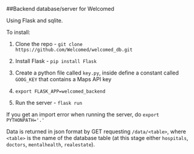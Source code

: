 ##Backend database/server for Welcomed

Using Flask and sqlite.

To install:

1. Clone the repo - `git clone https://github.com/Welcomed/welcomed_db.git`

2. Install Flask - `pip install Flask`

3. Create a python file called `key.py`, inside define a constant called `GOOG_KEY` that contains a Maps API key

3. `export FLASK_APP=welcomed_backend`

4. Run the server - `flask run`

If you get an import error when running the server, do `export PYTHONPATH='.'`

Data is returned in json format by GET requesting `/data/<table>`, where `<table>` is the name of the database table (at this stage either `hospitals`, `doctors`, `mentalhealth`, `realestate`).
